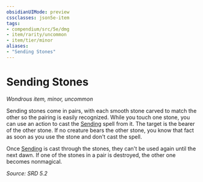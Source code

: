 ```yaml
---
obsidianUIMode: preview
cssclasses: json5e-item
tags:
- compendium/src/5e/dmg
- item/rarity/uncommon
- item/tier/minor
aliases: 
- "Sending Stones"
---
```

# Sending Stones
*Wondrous item, minor, uncommon*  


Sending stones come in pairs, with each smooth stone carved to match the other so the pairing is easily recognized. While you touch one stone, you can use an action to cast the [Sending](compendium/spells/sending-xphb.md) spell from it. The target is the bearer of the other stone. If no creature bears the other stone, you know that fact as soon as you use the stone and don't cast the spell.

Once [Sending](compendium/spells/sending-xphb.md) is cast through the stones, they can't be used again until the next dawn. If one of the stones in a pair is destroyed, the other one becomes nonmagical.

*Source: SRD 5.2*